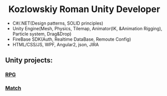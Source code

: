 

<div align = "center">
 <h1>Kozlowskiy Roman Unity Developer</h1>
</div>
<ul>
 <li>C#/.NET(Design patterns, SOLID principles)</li>
 <li>Unity Engine(Mesh, Physics, Tilemap, Animator(IK, &Animation Rigging), Particle system, Drag&Drop)</li>
 <li>FireBase SDK(Auth, Realtime DataBase, Remoute Config)</li>
 <li>HTML/CSS/JS, WPF, Angular2, json, JIRA</li>
</ul>

## Unity projects:
### [RPG](https://github.com/MrGorthaur/UnityExamples/tree/main/RPG)
### [Match](https://github.com/MrGorthaur/UnityExamples/tree/main/R2D2)



    
   



